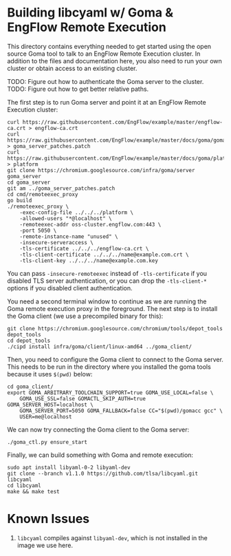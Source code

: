 # Building libcyaml w/ Goma & EngFlow Remote Execution

This directory contains everything needed to get started using the open source
Goma tool to talk to an EngFlow Remote Execution cluster.
In addition to the files and documentation here, you also need to run your own
cluster or obtain access to an existing cluster.

TODO: Figure out how to authenticate the Goma server to the cluster.
TODO: Figure out how to get better relative paths.

The first step is to run Goma server and point it at an EngFlow Remote Execution
cluster:
```
curl https://raw.githubusercontent.com/EngFlow/example/master/engflow-ca.crt > engflow-ca.crt
curl https://raw.githubusercontent.com/EngFlow/example/master/docs/goma/goma_server_patches.patch > goma_server_patches.patch
curl https://raw.githubusercontent.com/EngFlow/example/master/docs/goma/platform > platform
git clone https://chromium.googlesource.com/infra/goma/server goma_server
cd goma_server
git am ../goma_server_patches.patch
cd cmd/remoteexec_proxy
go build
./remoteexec_proxy \
    -exec-config-file ../../../platform \
    -allowed-users "*@localhost" \
    -remoteexec-addr oss-cluster.engflow.com:443 \
    -port 5050 \
    -remote-instance-name "unused" \
    -insecure-serveraccess \
    -tls-certificate ../../../engflow-ca.crt \
    -tls-client-certificate ../../../name@example.com.crt \
    -tls-client-key ../../../name@example.com.key
```

You can pass `-insecure-remoteexec` instead of `-tls-certificate` if you
disabled TLS server authentication, or you can drop the `-tls-client-*` options
if you disabled client authentication.

You need a second terminal window to continue as we are running the Goma remote
execution proxy in the foreground. The next step is to install the Goma client
(we use a precompiled binary for this):
```
git clone https://chromium.googlesource.com/chromium/tools/depot_tools depot_tools
cd depot_tools
./cipd install infra/goma/client/linux-amd64 ../goma_client/
```

Then, you need to configure the Goma client to connect to the Goma server. This
needs to be run in the directory where you installed the goma tools because it
uses `$(pwd)` below:
```
cd goma_client/
export GOMA_ARBITRARY_TOOLCHAIN_SUPPORT=true GOMA_USE_LOCAL=false \
    GOMA_USE_SSL=false GOMACTL_SKIP_AUTH=true GOMA_SERVER_HOST=localhost \
    GOMA_SERVER_PORT=5050 GOMA_FALLBACK=false CC="$(pwd)/gomacc gcc" \
    USER=me@localhost
```

We can now try connecting the Goma client to the Goma server:
```
./goma_ctl.py ensure_start
```

Finally, we can build something with Goma and remote execution:
```
sudo apt install libyaml-0-2 libyaml-dev
git clone --branch v1.1.0 https://github.com/tlsa/libcyaml.git libcyaml
cd libcyaml
make && make test
```

# Known Issues

1. `libcyaml` compiles against `libyaml-dev`, which is not installed in the
   image we use here.
